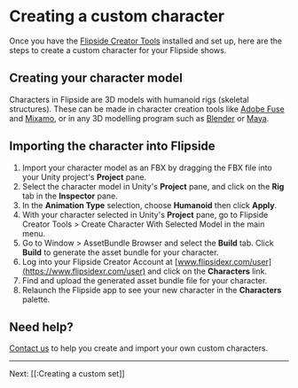 # Creating a custom character

Once you have the [Flipside Creator Tools](/docs/1.0/creator-tools) installed and set up,
here are the steps to create a custom character for your Flipside shows.

## Creating your character model

Characters in Flipside are 3D models with humanoid rigs (skeletal structures). These can
be made in character creation tools like [Adobe Fuse](http://www.adobe.com/ca/products/fuse.html)
and [Mixamo](https://www.mixamo.com/#/), or in any 3D modelling program such as
[Blender](https://www.blender.org/) or [Maya](https://www.autodesk.ca/en/products/maya/overview).

## Importing the character into Flipside

1. Import your character model as an FBX by dragging the FBX file into your Unity project's **Project** pane.
2. Select the character model in Unity's **Project** pane, and click on the **Rig** tab in the **Inspector** pane.
3. In the **Animation Type** selection, choose **Humanoid** then click **Apply**.
4. With your character selected in Unity's **Project** pane, go to Flipside Creator Tools > Create Character With Selected Model in the main menu.
5. Go to Window > AssetBundle Browser and select the **Build** tab. Click **Build** to generate the asset bundle for your character.
6. Log into your Flipside Creator Account at [www.flipsidexr.com/user](https://www.flipsidexr.com/user) and click on the **Characters** link.
7. Find and upload the generated asset bundle file for your character.
8. Relaunch the Flipside app to see your new character in the **Characters** palette.

## Need help?

[Contact us](/contact) to help you create and import your own custom characters.

---

Next: [[:Creating a custom set]]
